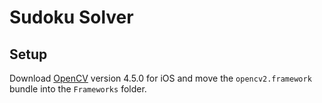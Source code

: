 # Sudoku Solver

## Setup

Download [OpenCV](https://github.com/opencv/opencv) version 4.5.0 for iOS and move the `opencv2.framework` bundle into the `Frameworks` folder.
